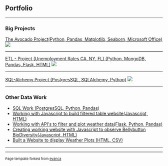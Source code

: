 ## Portfolio

---

### Big Projects

[The Avocado Project(Python, Pandas, Matplotlib, Seaborn, Microsoft Office)](https://github.com/kmanning1224/Project1-Repo)
<img src="https://i.gyazo.com/5d57a74db26f7f5d0a8a41a18b9d295c.png"/>

---
[ETL - Project (Unemployment Rates CA, NY, FL) (Python, MongoDB, Pandas, Flask, HTML)](https://kmanning1224.github.io/ETL-project/)
<img src="https://i.gyazo.com/a0014a527cf3ad4cd99ec5d24dd543e9.png"/>

---
[SQL-Alchemy Project (PostgresSQL, SQLAlchemy, Python)](https://github.com/kmanning1224/sqlalchemy-challenge)
<img src="https://i.gyazo.com/53f65a6820db7c8367e1f6aedfb64c18.png"/>

---

### Other Data Work

- [SQL Work (PostgresSQL, Python, Pandas)](https://github.com/kmanning1224/sql-challenge)
- [Working with Javascript to build filtered table website(Javascript, HTML)](https://github.com/kmanning1224/intro-to-javascript)
- [Working with API's to filter and plot weather data(Flask, Python, Pandas)](https://github.com/kmanning1224/python-api-challenge)
- [Creating working website with Javascript to observe Bellybutton BioDiversity(Javascript, HTML)](https://kmanning1224.github.io/bellybutton-diversity/)
- [Built a Website to display Weather Plots (HTML, CSV)](http://example.com/)

---




---
<p style="font-size:11px">Page template forked from <a href="https://github.com/evanca/quick-portfolio">evanca</a></p>
<!-- Remove above link if you don't want to attibute -->
